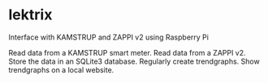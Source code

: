 # lektrix
 Interface with KAMSTRUP and ZAPPI v2 using Raspberry Pi

Read data from a KAMSTRUP smart meter.
Read data from a ZAPPI v2.
Store the data in an SQLite3 database.
Regularly create trendgraphs.
Show trendgraphs on a local website.
